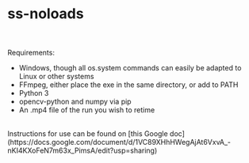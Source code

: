# ss-noloads
<br><br>
Requirements: 
- Windows, though all os.system commands can easily be adapted to Linux or other systems
- FFmpeg, either place the exe in the same directory, or add to PATH
- Python 3
- opencv-python and numpy via pip
- An .mp4 file of the run you wish to retime

<br>
Instructions for use can be found on [this Google doc](https://docs.google.com/document/d/1VC89XHhHWegAjAt6VxvA_-nKI4KXoFeN7m63x_PimsA/edit?usp=sharing)
